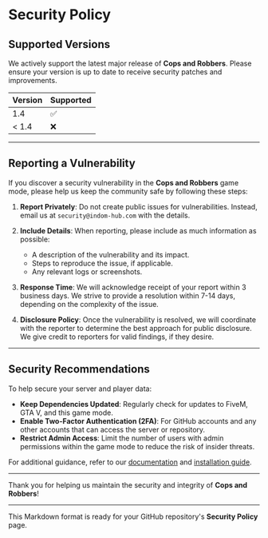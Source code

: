 # Security Policy

## Supported Versions

We actively support the latest major release of **Cops and Robbers**. Please ensure your version is up to date to receive security patches and improvements.

| Version | Supported          |
| ------- | ------------------ |
| 1.4     | :white_check_mark: |
| < 1.4   | :x:                |

---

## Reporting a Vulnerability

If you discover a security vulnerability in the **Cops and Robbers** game mode, please help us keep the community safe by following these steps:

1. **Report Privately**: Do not create public issues for vulnerabilities. Instead, email us at `security@indom-hub.com` with the details.
   
2. **Include Details**: When reporting, please include as much information as possible:
   - A description of the vulnerability and its impact.
   - Steps to reproduce the issue, if applicable.
   - Any relevant logs or screenshots.
   
3. **Response Time**: We will acknowledge receipt of your report within 3 business days. We strive to provide a resolution within 7-14 days, depending on the complexity of the issue.

4. **Disclosure Policy**: Once the vulnerability is resolved, we will coordinate with the reporter to determine the best approach for public disclosure. We give credit to reporters for valid findings, if they desire.

---

## Security Recommendations

To help secure your server and player data:
- **Keep Dependencies Updated**: Regularly check for updates to FiveM, GTA V, and this game mode.
- **Enable Two-Factor Authentication (2FA)**: For GitHub accounts and any other accounts that can access the server or repository.
- **Restrict Admin Access**: Limit the number of users with admin permissions within the game mode to reduce the risk of insider threats.

For additional guidance, refer to our [documentation](https://github.com/Indom-hub/Cops-and-Robbers/wiki) and [installation guide](https://github.com/Indom-hub/Cops-and-Robbers).

---

Thank you for helping us maintain the security and integrity of **Cops and Robbers**!

--- 

This Markdown format is ready for your GitHub repository's **Security Policy** page.

